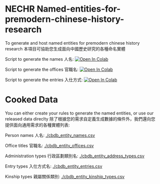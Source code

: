 # NECHR Named-entities-for-premodern-chinese-history-research 
To generate and host named entities for premodern chinese history research 本項目可協助您生成面向中國歷史研究的各種命名實體

Script to generate the names 人名: [![Open In Colab](https://colab.research.google.com/assets/colab-badge.svg)](https://colab.research.google.com/github/cbdb-project/named-entities-for-premodern-chinese-history-research/blob/master/scripts/generate_CBDB_name_entities.ipynb)

Script to generate the offices 官職名: [![Open In Colab](https://colab.research.google.com/assets/colab-badge.svg)](https://colab.research.google.com/github/cbdb-project/named-entities-for-premodern-chinese-history-research/blob/master/scripts/generate_CBDB_office_entities.ipynb)

Script to generate the entries 入仕方式: [![Open In Colab](https://colab.research.google.com/assets/colab-badge.svg)](https://colab.research.google.com/github/cbdb-project/named-entities-for-premodern-chinese-history-research/blob/master/scripts/generate_CBDB_entries_entities.ipynb)

# Cooked Data

You can either create your rules to generate the named entities, or use our released data direclty 除了根據您的需求自定義生成數據的條件外，我們還向您提供面向通用需求的各種實體列表:

Person names 人名: [./cbdb_entity_names.csv](https://github.com/cbdb-project/named-entities-for-premodern-chinese-history-research/blob/main/cbdb_entity_names.csv)

Office titles 官職名: [./cbdb_entity_offices.csv](https://github.com/cbdb-project/named-entities-for-premodern-chinese-history-research/blob/main/cbdb_entity_offices.csv)

Administration types 行政區劃類別名: [./cbdb_entity_address_types.csv](https://github.com/cbdb-project/named-entities-for-premodern-chinese-history-research/blob/main/cbdb_entity_address_types.csv)

Entry types 入仕方式名: [./cbdb_entity_entries.csv](https://github.com/cbdb-project/named-entities-for-premodern-chinese-history-research/blob/main/cbdb_entity_entries.csv)

Kinship types 親屬關係類別: [./cbdb_entity_kinship_types.csv](https://github.com/cbdb-project/named-entities-for-premodern-chinese-history-research/blob/main/cbdb_entity_kinship_types.csv)

